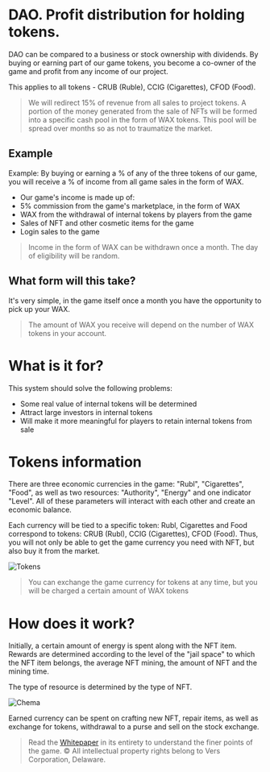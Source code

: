 # DAO. Profit distribution for holding tokens.

DAO can be compared to a business or stock ownership with dividends. By buying or earning part of our game tokens, you become a co-owner of the game and profit from any income of our project. 

This applies to all tokens - CRUB (Ruble), CCIG (Cigarettes), CFOD (Food).

>We will redirect 15% of revenue from all sales to project tokens. A portion of the money generated from the sale of NFTs will be formed into a specific cash pool in the form of WAX tokens. This pool will be spread over months so as not to traumatize the market.

## Example
Example: By buying or earning a % of any of the three tokens of our game, you will receive a % of income from all game sales in the form of WAX.

- Our game's income is made up of:
- 5% commission from the game's marketplace, in the form of WAX
- WAX from the withdrawal of internal tokens by players from the game
- Sales of NFT and other cosmetic items for the game
- Login sales to the game

>Income in the form of WAX can be withdrawn once a month. The day of eligibility will be random.

## What form will this take?
It's very simple, in the game itself once a month you have the opportunity to pick up your WAX.

>The amount of WAX you receive will depend on the number of WAX tokens in your account. 

# What is it for?
This system should solve the following problems:
- Some real value of internal tokens will be determined
- Attract large investors in internal tokens
- Will make it more meaningful for players to retain internal tokens from sale

# Tokens information
There are three economic currencies in the game: "Rubl", "Cigarettes", "Food", as well as two resources: "Authority", "Energy" and one indicator "Level". All of these parameters will interact with each other and create an economic balance.

Each currency will be tied to a specific token: Rubl, Cigarettes and Food correspond to tokens: CRUB (Rubl), CCIG (Cigarettes), CFOD (Food). Thus, you will not only be able to get the game currency you need with NFT, but also buy it from the market. 

![Tokens](https://github.com/verscorp/convicted-site-files/blob/main/images/tokens.svg) 

>You can exchange the game currency for tokens at any time, but you will be charged a certain amount of WAX tokens

# How does it work?
Initially, a certain amount of energy is spent along with the NFT item. Rewards are determined according to the level of the "jail space" to which the NFT item belongs, the average NFT mining, the amount of NFT and the mining time.

The type of resource is determined by the type of NFT.

![Chema](https://github.com/verscorp/convicted-site-files/blob/main/images/cxema.svg)

Earned currency can be spent on crafting new NFT, repair items, as well as exchange for tokens, withdrawal to a purse and sell on the stock exchange.

>Read the [Whitepaper](http://161.35.217.137:9000/whitepaper) in its entirety to understand the finer points of the game.
© All intellectual property rights belong to Vers Corporation, Delaware.
